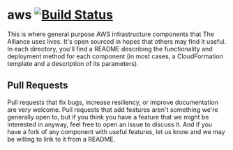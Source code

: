 # aws [![Build Status](https://travis-ci.org/theaaf/aws.svg?branch=master)](https://travis-ci.org/theaaf/aws)

This is where general purpose AWS infrastructure components that The Alliance uses lives. It's open sourced in hopes that others may find it useful. In each directory, you'll find a README describing the functionality and deployment method for each component (in most cases, a CloudFormation template and a description of its parameters).

## Pull Requests

Pull requests that fix bugs, increase resiliency, or improve documentation are very welcome. Pull requests that add features aren't something we're generally open to, but if you think you have a feature that we might be interested in anyway, feel free to open an issue to discuss it. And if you have a fork of any component with useful features, let us know and we may be willing to link to it from a README.
